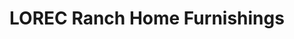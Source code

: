 ---
title: "LOREC Ranch Home Furnishings"
url: /oklahoma-city/lorec-ranch-home-furnishings/
shop: furniture
---